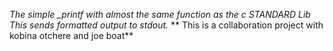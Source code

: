*The simple _printf with almost the same function as the c STANDARD Lib
This sends formatted output to stdout.*
** This is a collaboration project with kobina otchere and joe boat**